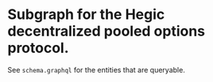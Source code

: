 Subgraph for the Hegic decentralized pooled options protocol. 
==============
See `schema.graphql` for the entities that are queryable.
